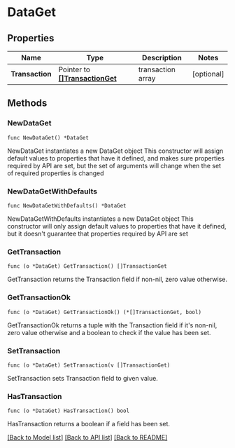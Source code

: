 # DataGet

## Properties

Name | Type | Description | Notes
------------ | ------------- | ------------- | -------------
**Transaction** | Pointer to [**[]TransactionGet**](TransactionGet.md) | transaction array | [optional] 

## Methods

### NewDataGet

`func NewDataGet() *DataGet`

NewDataGet instantiates a new DataGet object
This constructor will assign default values to properties that have it defined,
and makes sure properties required by API are set, but the set of arguments
will change when the set of required properties is changed

### NewDataGetWithDefaults

`func NewDataGetWithDefaults() *DataGet`

NewDataGetWithDefaults instantiates a new DataGet object
This constructor will only assign default values to properties that have it defined,
but it doesn't guarantee that properties required by API are set

### GetTransaction

`func (o *DataGet) GetTransaction() []TransactionGet`

GetTransaction returns the Transaction field if non-nil, zero value otherwise.

### GetTransactionOk

`func (o *DataGet) GetTransactionOk() (*[]TransactionGet, bool)`

GetTransactionOk returns a tuple with the Transaction field if it's non-nil, zero value otherwise
and a boolean to check if the value has been set.

### SetTransaction

`func (o *DataGet) SetTransaction(v []TransactionGet)`

SetTransaction sets Transaction field to given value.

### HasTransaction

`func (o *DataGet) HasTransaction() bool`

HasTransaction returns a boolean if a field has been set.


[[Back to Model list]](../README.md#documentation-for-models) [[Back to API list]](../README.md#documentation-for-api-endpoints) [[Back to README]](../README.md)


